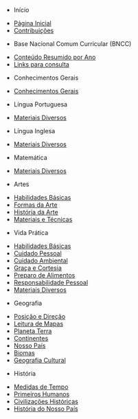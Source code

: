 - Início

* [Página Inicial](/)
* [Contribuições](CONTRIBUTING)

- Base Nacional Comum Curricular (BNCC)

* [Conteúdo Resumido por Ano](BNCC/Conteúdo_resumido_por_ano)
* [Links para consulta](BNCC/Links_para_consulta)

- Conhecimentos Gerais

* [Conhecimentos Gerais](Conhecimentos_Gerais/Conhecimentos_Gerais)

- Língua Portuguesa

* [Materiais Diversos](Língua_Inglesa/Materiais_diversos)

- Língua Inglesa

* [Materiais Diversos](Língua_Inglesa/Materiais_diversos)

- Matemática

* [Materiais Diversos](Matemática/Materiais_diversos)

- Artes

* [Habilidades Básicas](Artes/Habilidades_Básicas)
* [Formas da Arte](Artes/Formas_da_Arte)
* [História da Arte](Artes/História_da_Arte)
* [Materiais e Técnicas](Artes/Materiais_e_Técnicas)

- Vida Prática

* [Habilidades Básicas](Vida_Prática/Habilidades_básicas)
* [Cuidado Pessoal](Vida_Prática/Cuidado_pessoal)
* [Cuidado Ambiental](Vida_Prática/Cuidado_ambiental)
* [Graça e Cortesia](Vida_Prática/Graça_e_cortesia)
* [Preparo de Alimentos](Vida_Prática/Preparo_de_alimentos)
* [Responsabilidade Pessoal](Vida_Prática/Responsabilidade_pessoal)
* [Materiais Diversos](Vida_Prática/Materiais_diversos)

- Geografia

* [Posição e Direção](Geografia/Posicão_e_Direcão)
* [Leitura de Mapas](Geografia/Leitura_de_Mapas)
* [Planeta Terra](Geografia/Planeta_Terra)
* [Continentes](Geografia/Continentes)
* [Nosso País](Geografia/Nosso_País)
* [Biomas](Geografia/Biomas)
* [Geografia Cultural](Geografia/Geografia_Cultural)

- História

* [Medidas de Tempo](História/Medidas_de_Tempo)
* [Primeiros Humanos](História/Primeiros_Humanos)
* [Civilizações Históricas](História/Civilizações_Históricas)
* [História do Nosso País](História/História_do_Nosso_País)
